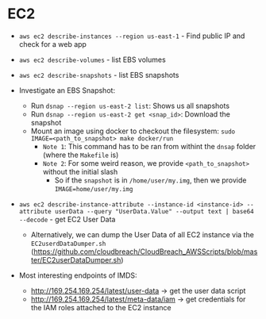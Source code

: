 # EC2

- `aws ec2 describe-instances --region us-east-1` - Find public IP and check for a web app
- `aws ec2 describe-volumes` - list EBS volumes
- `aws ec2 describe-snapshots` - list EBS snapshots

- Investigate an EBS Snapshot:
    - Run `dsnap --region us-east-2 list`: Shows us all snapshots
    - Run `dsnap --region us-east-2 get <snap_id>`: Download the snapshot
    - Mount an image using docker to checkout the filesystem: `sudo IMAGE=<path_to_snapshot> make docker/run`
        - `Note 1`: This command has to be ran from withint the `dnsap` folder (where the `Makefile` is)
        - `Note 2`: For some weird reason, we provide `<path_to_snapshot>` without the initial slash
            - So if the `snapshot` is in `/home/user/my.img`, then we provide `IMAGE=home/user/my.img`

- `aws ec2 describe-instance-attribute --instance-id <instance-id> --attribute userData --query "UserData.Value" --output text | base64 --decode` - get EC2 User Data
    - Alternatively, we can dump the User Data of all EC2 instance via the `EC2userdDataDumper.sh` (https://github.com/cloudbreach/CloudBreach_AWSScripts/blob/master/EC2userDataDumper.sh)

- Most interesting endpoints of IMDS:
    - http://169.254.169.254/latest/user-data -> get the user data script
    - http://169.254.169.254/latest/meta-data/iam -> get credentials for the IAM roles attached to the EC2 instance
    
